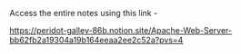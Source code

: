 Access the entire notes using this link -

https://peridot-galley-86b.notion.site/Apache-Web-Server-bb62fb2a19304a19b164eeaa2ee2c52a?pvs=4